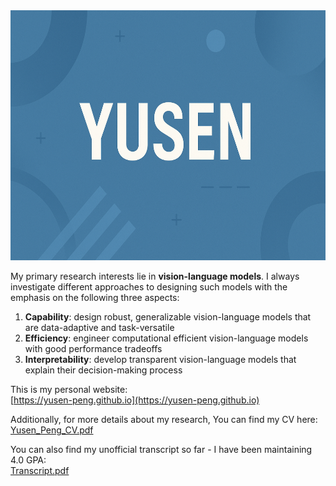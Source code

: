 <img src="banner.png" width="2000" height="400" alt="Yusen banner">

My primary research interests lie in **vision-language models**. I always investigate different approaches to
designing such models with the emphasis on the following three aspects:
1. **Capability**: design robust, generalizable vision-language models that are data-adaptive and task-versatile
2. **Efficiency**: engineer computational efficient vision-language models with good performance tradeoffs
3. **Interpretability**: develop transparent vision-language models that explain their decision-making process

This is my personal website: \
[https://yusen-peng.github.io](https://yusen-peng.github.io)

Additionally, for more details about my research, You can find my CV here: \
[Yusen_Peng_CV.pdf](Yusen_Peng_CV.pdf)

You can also find my unofficial transcript so far - I have been maintaining 4.0 GPA: \
[Transcript.pdf](Transcript.pdf)
